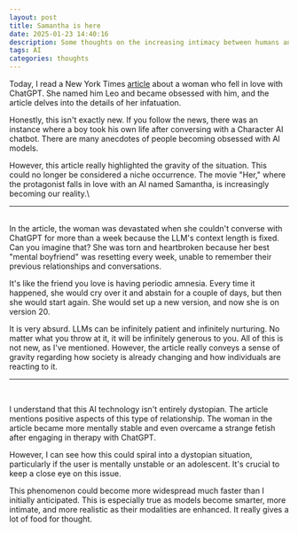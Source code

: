 ```yaml
---
layout: post
title: Samantha is here
date: 2025-01-23 14:40:16
description: Some thoughts on the increasing intimacy between humans and AI
tags: AI
categories: thoughts
---
```


Today, I read a New York Times [article](https://www.nytimes.com/2025/01/15/technology/ai-chatgpt-boyfriend-companion.html) about a woman who fell in love with ChatGPT. She named him Leo and became obsessed with him, and the article delves into the details of her infatuation.

Honestly, this isn't exactly new. If you follow the news, there was an instance where a boy took his own life after conversing with a Character AI chatbot. There are many anecdotes of people becoming obsessed with AI models.

However, this article really highlighted the gravity of the situation. This could no longer be considered a niche occurrence. The movie "Her," where the protagonist falls in love with an AI named Samantha, is increasingly becoming our reality.\

---
<br />
In the article, the woman was devastated when she couldn't converse with ChatGPT for more than a week because the LLM's context length is fixed. Can you imagine that? She was torn and heartbroken because her best "mental boyfriend" was resetting every week, unable to remember their previous relationships and conversations.

It's like the friend you love is having periodic amnesia. Every time it happened, she would cry over it and abstain for a couple of days, but then she would start again. She would set up a new version, and now she is on version 20.

It is very absurd. LLMs can be infinitely patient and infinitely nurturing. No matter what you throw at it, it will be infinitely generous to you. All of this is not new, as I've mentioned. However, the article really conveys a sense of gravity regarding how society is already changing and how individuals are reacting to it.

---
<br />

I understand that this AI technology isn't entirely dystopian. The article mentions positive aspects of this type of relationship. The woman in the article became more mentally stable and even overcame a strange fetish after engaging in therapy with ChatGPT.

However, I can see how this could spiral into a dystopian situation, particularly if the user is mentally unstable or an adolescent. It's crucial to keep a close eye on this issue.

This phenomenon could become more widespread much faster than I initially anticipated. This is especially true as models become smarter, more intimate, and more realistic as their modalities are enhanced. It really gives a lot of food for thought.